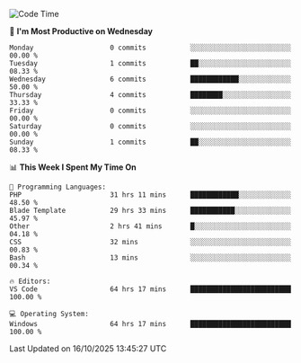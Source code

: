 <!--START_SECTION:waka-->
![Code Time](http://img.shields.io/badge/Code%20Time-6%2C151%20hrs%2023%20mins-blue)

📅 **I'm Most Productive on Wednesday** 

```text
Monday                   0 commits           ░░░░░░░░░░░░░░░░░░░░░░░░░   00.00 % 
Tuesday                  1 commits           ██░░░░░░░░░░░░░░░░░░░░░░░   08.33 % 
Wednesday                6 commits           ████████████░░░░░░░░░░░░░   50.00 % 
Thursday                 4 commits           ████████░░░░░░░░░░░░░░░░░   33.33 % 
Friday                   0 commits           ░░░░░░░░░░░░░░░░░░░░░░░░░   00.00 % 
Saturday                 0 commits           ░░░░░░░░░░░░░░░░░░░░░░░░░   00.00 % 
Sunday                   1 commits           ██░░░░░░░░░░░░░░░░░░░░░░░   08.33 % 
```


📊 **This Week I Spent My Time On** 

```text
💬 Programming Languages: 
PHP                      31 hrs 11 mins      ████████████░░░░░░░░░░░░░   48.50 % 
Blade Template           29 hrs 33 mins      ███████████░░░░░░░░░░░░░░   45.97 % 
Other                    2 hrs 41 mins       █░░░░░░░░░░░░░░░░░░░░░░░░   04.18 % 
CSS                      32 mins             ░░░░░░░░░░░░░░░░░░░░░░░░░   00.83 % 
Bash                     13 mins             ░░░░░░░░░░░░░░░░░░░░░░░░░   00.34 % 

🔥 Editors: 
VS Code                  64 hrs 17 mins      █████████████████████████   100.00 % 

💻 Operating System: 
Windows                  64 hrs 17 mins      █████████████████████████   100.00 % 
```


 Last Updated on 16/10/2025 13:45:27 UTC
<!--END_SECTION:waka-->
